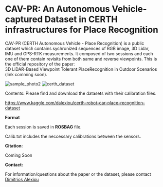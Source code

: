 # CAV-PR: An Autonomous Vehicle-captured Dataset in CERTH infrastructures for Place Recognition
CAV-PR (CERTH Autonomous Vehicle - Place Recognition) is a public dataset which contains sychronized sequences of RGB image, 3D Lidar, IMU and GPS-RTK measurements. It composed of two sessions and each one of them contain revisits from both same and reverse viewpoints. This is the official repository of the paper:  
3D LiDAR-Based Viewpoint Tolerant PlaceRecognition in Outdoor Scenarios (link comming soon).


![sample_photo2](https://user-images.githubusercontent.com/74976921/156171429-3fc21f5f-15f1-4f72-b45d-0257472d1167.png)
![certh_dataset](https://user-images.githubusercontent.com/74976921/156171270-02e3c2e7-2d18-48c9-a65b-9f32c1e52655.png)


Contents: Please find and download the datasets with their calibration files.


https://www.kaggle.com/dalexiou/certh-robot-car-place-recognition-dataset 

<b>Format</b>

Each session is saved in <b>ROSBAG</b> file. 

Calib.txt includes the neccessary calibrations between the sensors.


<b>Citation:</b>

Coming Soon

<b>Contact:</b>

For information/questions about the paper or the dataset, please contact
[Dimitrios Alexiou](dalexiou@iti.gr)
